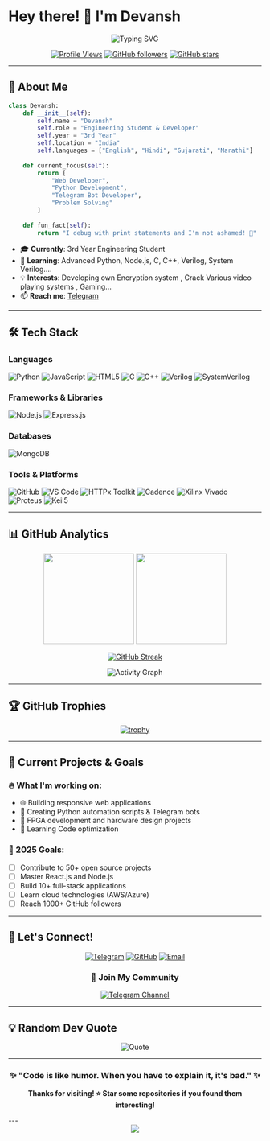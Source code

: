 # Hey there! 👋 I'm Devansh

<div align="center">
  
![Typing SVG](https://readme-typing-svg.herokuapp.com/?lines=Welcome+to+my+GitHub+Profile!;3rd+Year+Engineering+Student&font=Fira%20Code&center=true&width=440&height=45&color=f75c7e&vCenter=true&size=22)

[![Profile Views](https://komarev.com/ghpvc/?username=Devansh2027&label=Profile%20views&color=0e75b6&style=flat)](https://github.com/Devansh2027)
[![GitHub followers](https://img.shields.io/github/followers/Devansh2027?label=Followers&style=social)](https://github.com/Devansh2027?tab=followers)
[![GitHub stars](https://img.shields.io/github/stars/Devansh2027?label=Stars&style=social)](https://github.com/Devansh2027)

</div>

---

## 🚀 About Me

```python
class Devansh:
    def __init__(self):
        self.name = "Devansh"
        self.role = "Engineering Student & Developer"
        self.year = "3rd Year"
        self.location = "India"
        self.languages = ["English", "Hindi", "Gujarati", "Marathi"]
        
    def current_focus(self):
        return [
            "Web Developer",
            "Python Development",
            "Telegram Bot Developer",
            "Problem Solving"
        ]
    
    def fun_fact(self):
        return "I debug with print statements and I'm not ashamed! 🐛"
```

- 🎓 **Currently**: 3rd Year Engineering Student
- 🌱 **Learning**: Advanced Python, Node.js, C, C++, Verilog, System Verilog....
- 💡 **Interests**: Developing own Encryption system , Crack Various video playing systems , Gaming...
- 📫 **Reach me**: [Telegram](https://t.me/THE_ROMEO_CONTACT_BOT)

---

## 🛠️ Tech Stack

### Languages
![Python](https://img.shields.io/badge/Python-3776AB?style=for-the-badge&logo=python&logoColor=white)
![JavaScript](https://img.shields.io/badge/JavaScript-F7DF1E?style=for-the-badge&logo=javascript&logoColor=black)
![HTML5](https://img.shields.io/badge/HTML5-E34F26?style=for-the-badge&logo=html5&logoColor=white)
![C](https://img.shields.io/badge/C-00599C?style=for-the-badge&logo=c&logoColor=white)
![C++](https://img.shields.io/badge/C++-00599C?style=for-the-badge&logo=c%2B%2B&logoColor=white)
![Verilog](https://img.shields.io/badge/Verilog-FF6B6B?style=for-the-badge&logo=verilog&logoColor=white)
![SystemVerilog](https://img.shields.io/badge/SystemVerilog-4ECDC4?style=for-the-badge&logo=systemverilog&logoColor=white)

### Frameworks & Libraries
![Node.js](https://img.shields.io/badge/Node.js-43853D?style=for-the-badge&logo=node.js&logoColor=white)
![Express.js](https://img.shields.io/badge/Express.js-404D59?style=for-the-badge)

### Databases
![MongoDB](https://img.shields.io/badge/MongoDB-4EA94B?style=for-the-badge&logo=mongodb&logoColor=white)

### Tools & Platforms
![GitHub](https://img.shields.io/badge/GitHub-100000?style=for-the-badge&logo=github&logoColor=white)
![VS Code](https://img.shields.io/badge/VS_Code-007ACC?style=for-the-badge&logo=visual-studio-code&logoColor=white)
![HTTPx Toolkit](https://img.shields.io/badge/HTTPx_Toolkit-FF4081?style=for-the-badge&logo=http&logoColor=white)
![Cadence](https://img.shields.io/badge/Cadence-FF6B35?style=for-the-badge&logo=cadence&logoColor=white)
![Xilinx Vivado](https://img.shields.io/badge/Xilinx_Vivado-E31E24?style=for-the-badge&logo=xilinx&logoColor=white)
![Proteus](https://img.shields.io/badge/Proteus-1976D2?style=for-the-badge&logo=proteus&logoColor=white)
![Keil5](https://img.shields.io/badge/Keil5-326CE5?style=for-the-badge&logo=arm&logoColor=white)

---

## 📊 GitHub Analytics

<div align="center">
  
<img height="180em" src="https://github-readme-stats.vercel.app/api?username=Devansh2027&show_icons=true&theme=radical&include_all_commits=true&count_private=true"/>
<img height="180em" src="https://github-readme-stats.vercel.app/api/top-langs/?username=Devansh2027&layout=compact&langs_count=8&theme=radical"/>

</div>

<div align="center">
  
[![GitHub Streak](https://streak-stats.demolab.com/?user=Devansh2027&theme=radical)](https://git.io/streak-stats)

</div>

<div align="center">
  
![Activity Graph](https://github-readme-activity-graph.vercel.app/graph?username=Devansh2027&theme=redical)

</div>

---

## 🏆 GitHub Trophies

<div align="center">
  
[![trophy](https://github-profile-trophy.vercel.app/?username=Devansh2027&theme=radical&no-frame=false&no-bg=true&margin-w=4)](https://github.com/Devansh2027)

</div>

---

## 🎯 Current Projects & Goals

### 🔥 What I'm working on:
- 🌐 Building responsive web applications
- 🤖 Creating Python automation scripts & Telegram bots
- 🔧 FPGA development and hardware design projects
- 📱 Learning Code optimization

### 🎯 2025 Goals:
- [ ] Contribute to 50+ open source projects
- [ ] Master React.js and Node.js
- [ ] Build 10+ full-stack applications
- [ ] Learn cloud technologies (AWS/Azure)
- [ ] Reach 1000+ GitHub followers

---



## 🤝 Let's Connect!

<div align="center">

[![Telegram](https://img.shields.io/badge/Telegram-2CA5E0?style=for-the-badge&logo=telegram&logoColor=white)](https://t.me/THE_ROMEO_CONTACT_BOT)
[![GitHub](https://img.shields.io/badge/GitHub-100000?style=for-the-badge&logo=github&logoColor=white)](https://github.com/Devansh2027)
[![Email](https://img.shields.io/badge/Email-D14836?style=for-the-badge&logo=gmail&logoColor=white)](mailto:your.email@gmail.com)

### 🌟 Join My Community
[![Telegram Channel](https://img.shields.io/badge/Join%20Channel-2CA5E0?style=for-the-badge&logo=telegram&logoColor=white)](https://t.me/TEAM_SILENT_KING)

</div>

---

## 💡 Random Dev Quote

<div align="center">
  
![Quote](https://quotes-github-readme.vercel.app/api?type=horizontal&theme=radical)

</div>

---





<div align="center">
  
### ✨ "Code is like humor. When you have to explain it, it's bad." ✨

**Thanks for visiting! ⭐ Star some repositories if you found them interesting!**

</div>
---

<div align="center">
  <img src="https://capsule-render.vercel.app/api?type=waving&color=gradient&height=100&section=footer"/>
</div>
